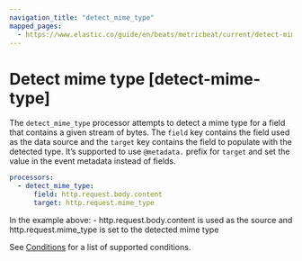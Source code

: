 ```yaml
---
navigation_title: "detect_mime_type"
mapped_pages:
  - https://www.elastic.co/guide/en/beats/metricbeat/current/detect-mime-type.html
---
```


# Detect mime type [detect-mime-type]


The `detect_mime_type` processor attempts to detect a mime type for a field that contains a given stream of bytes. The `field` key contains the field used as the data source and the `target` key contains the field to populate with the detected type. It’s supported to use `@metadata.` prefix for `target` and set the value in the event metadata instead of fields.

```yaml
processors:
  - detect_mime_type:
      field: http.request.body.content
      target: http.request.mime_type
```

In the example above: - http.request.body.content is used as the source and http.request.mime_type is set to the detected mime type

See [Conditions](/reference/metricbeat/defining-processors.md#conditions) for a list of supported conditions.


